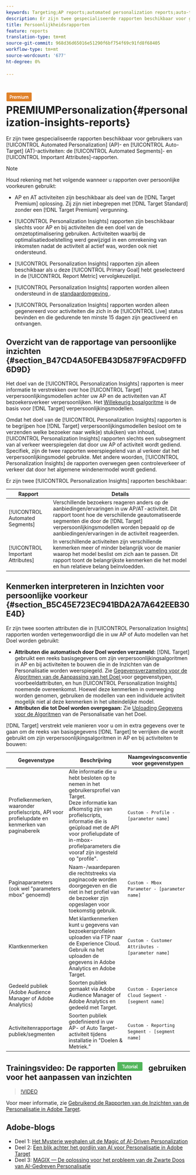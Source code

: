 ```yaml
---
keywords: Targeting;AP reports;automated personalization reports;auto-target;auto target;auto target report;auto-target report;personalization;insights;automated segments;faq;frequently asked questions;important attributes
description: Er zijn twee gespecialiseerde rapporten beschikbaar voor gebruikers van Automated Personalization (AP)- en Auto-Target (AT)-activiteiten in de rapporten Geautomatiseerde segmenten en Belangrijke kenmerken.
title: Persoonlijkheidsrapporten
feature: reports
translation-type: tm+mt
source-git-commit: 968d36d65016e51290f6bf754f69c91fd8f68405
workflow-type: tm+mt
source-wordcount: '677'
ht-degree: 0%

---
```



# ![Rapporten ](/help/assets/premium.png) PREMIUMPersonalization{#personalization-insights-reports}

Er zijn twee gespecialiseerde rapporten beschikbaar voor gebruikers van [!UICONTROL Automated Personalization] (AP)- en [!UICONTROL Auto-Target] (AT)-activiteiten: de [!UICONTROL Automated Segments]- en [!UICONTROL Important Attributes]-rapporten.

>[!NOTE]
>
>Houd rekening met het volgende wanneer u rapporten over persoonlijke voorkeuren gebruikt:
>
>* AP en AT activiteiten zijn beschikbaar als deel van de [!DNL Target Premium] oplossing. Zij zijn niet inbegrepen met [!DNL Target Standard] zonder een [!DNL Target Premium] vergunning.
   >
   >
* [!UICONTROL Personalization Insights] rapporten zijn beschikbaar slechts voor AP en bij activiteiten die een doel van de omzetoptimalisering gebruiken. Activiteiten waarbij de optimalisatiedoelstelling werd gewijzigd in een omrekening van inkomsten nadat de activiteit al actief was, worden ook niet ondersteund.
   >
   >
* [!UICONTROL Personalization Insights] rapporten zijn alleen beschikbaar als u deze  [!UICONTROL Primary Goal] hebt geselecteerd in de  [!UICONTROL Report Metric] vervolgkeuzelijst.
   >
   >
* [!UICONTROL Personalization Insights] rapporten worden alleen ondersteund in de  [standaardomgeving ](/help/administrating-target/hosts.md) .
   >
   >
* [!UICONTROL Personalization Insights] rapporten worden alleen gegenereerd voor activiteiten die zich in de  [!UICONTROL Live] status bevinden en die gedurende ten minste 15 dagen zijn geactiveerd en ontvangen.


## Overzicht van de rapportage van persoonlijke inzichten {#section_B47CD4A50FEB43D587F9FACD9FFD6D9D}

Het doel van de [!UICONTROL Personalization Insights] rapporten is meer informatie te verstrekken over hoe [!UICONTROL Target] verpersoonlijkingsmodellen achter uw AP en de activiteiten van AT bezoekersverkeer verpersoonlijken. Het [Willekeurig bosalgoritme](/help/c-activities/t-automated-personalization/algo-random-forest.md) is de basis voor [!DNL Target] verpersoonlijkingsmodellen.

Omdat het doel van de [!UICONTROL Personalization Insights] rapporten is te begrijpen hoe [!DNL Target] verpersoonlijkingsmodellen besloot om te verzenden welke bezoeker naar welk(e) stuk(ken) van inhoud, [!UICONTROL Personalization Insights] rapporten slechts een subsegment van al verkeer weerspiegelen dat door uw AP of activiteit wordt gediend. Specifiek, zijn de twee rapporten weerspiegelend van al verkeer dat het verpersoonlijkingsmodel gebruikte. Met andere woorden, [!UICONTROL Personalization Insights] de rapporten overwegen geen controleverkeer of verkeer dat door het algemene windenermodel wordt gediend.

Er zijn twee [!UICONTROL Personalization Insights] rapporten beschikbaar:

| Rapport | Details |
|--- |--- |
| [!UICONTROL Automated Segments] | Verschillende bezoekers reageren anders op de aanbiedingen/ervaringen in uw AP/AT-activiteit. Dit rapport toont hoe de verschillende geautomatiseerde segmenten die door de [!DNL Target] verpersoonlijkingsmodellen worden bepaald op de aanbiedingen/ervaringen in de activiteit reageerden. |
| [!UICONTROL Important Attributes] | In verschillende activiteiten zijn verschillende kenmerken meer of minder belangrijk voor de manier waarop het model beslist om zich aan te passen. Dit rapport toont de belangrijkste kenmerken die het model en hun relatieve belang beïnvloedden. |

## Kenmerken interpreteren in Inzichten voor persoonlijke voorkeur {#section_B5C45E723EC941BDA2A7A642EEB30E4D}

Er zijn twee soorten attributen die in [!UICONTROL Personalization Insights] rapporten worden vertegenwoordigd die in uw AP of Auto modellen van het Doel worden gebruikt:

* **Attributen die automatisch door Doel worden verzameld:** [!DNL Target] gebruikt een reeks basisgegevens om zijn verpersoonlijkingsalgoritmen in AP en bij activiteiten te bouwen die in de Inzichten van de Personalisatie worden weerspiegeld. Zie [Gegevensverzameling voor de Algoritmen van de Aanpassing van het Doel ](/help/c-activities/t-automated-personalization/ap-data.md) voor gegevenstypen, voorbeeldattributen, en hun [!UICONTROL Personalization Insights] noemende overeenkomst. Hoewel deze kenmerken in overweging worden genomen, gebruiken de modellen van een individuele activiteit mogelijk niet al deze kenmerken in het uiteindelijke model.
* **Attributen die tot Doel worden overgegaan:** Zie  [Uploading Gegevens voor de Algoritmen](/help/c-activities/t-automated-personalization/uploading-data-for-the-target-personalization-algorithms.md) van de Personalisatie van het Doel.

[!DNL Target] verstrekt vele manieren voor u om in extra gegevens over te gaan om de reeks van basisgegevens  [!DNL Target] te verrijken die wordt gebruikt om zijn verpersoonlijkingsalgoritmen in AP en bij activiteiten te bouwen:

| Gegevenstype | Beschrijving | Naamgevingsconventie voor gegevenstypen |
|--- |--- |--- |
| Profielkenmerken, waaronder profielscripts, API voor profielupdate en kenmerken van paginabereik | Alle informatie die u hebt besloten op te nemen in het gebruikersprofiel van Target.<br>Deze informatie kan afkomstig zijn van profielscripts, informatie die is geüpload met de API voor profielupdate of in-mbox-profielparameters die vooraf zijn ingesteld op &quot;profile&quot;. | `Custom - Profile - [parameter name]` |
| Paginaparameters (ook wel &quot;parameters mbox&quot; genoemd) | Naam-/waardeparen die rechtstreeks via paginacode worden doorgegeven en die niet in het profiel van de bezoeker zijn opgeslagen voor toekomstig gebruik. | `Custom - Mbox Parameter - [parameter name]` |
| Klantkenmerken | Met klantkenmerken kunt u gegevens van bezoekersprofielen uploaden via FTP naar de Experience Cloud. Gebruik na het uploaden de gegevens in Adobe Analytics en Adobe Target. | `Custom - Customer Attributes - [parameter name]` |
| Gedeeld publiek (Adobe Audience Manager of Adobe Analytics) | Soorten publiek gemaakt via Adobe Audience Manager of Adobe Analytics en gedeeld met Target. | `Custom - Experience Cloud Segment - [segment name]` |
| Activiteitenrapportage publiek/segmenten | Soorten publiek gedefinieerd in uw AP- of Auto Target-activiteit tijdens installatie in &quot;Doelen &amp; Metriek.&quot; | `Custom - Reporting Segment - [segment name]` |

## Trainingsvideo: De rapporten ![Lesbestand badge](/help/assets/tutorial.png) gebruiken voor het aanpassen van inzichten

>[!VIDEO](https://video.tv.adobe.com/v/25601/)

Voor meer informatie, zie [Gebruikend de Rapporten van de Inzichten van de Personalisatie in Adobe Target](https://helpx.adobe.com/target/kt/using/personalization-insights-report-feature-video-use.html).

## Adobe-blogs

* Deel 1: [Het Mysterie weghalen uit de Magic of AI-Driven Personalization](https://theblog.adobe.com/taking-mystery-magic-ai-driven-personalization-part-1/)
* Deel 2: [Een blik achter het gordijn van AI voor Personalisatie in Adobe Target](https://theblog.adobe.com/a-peek-behind-the-curtain-of-ai-for-personalization-in-adobe-target/)
* Deel 3: [MAGIX — De oplossing voor het probleem van de Zwarte Doos van AI-Gedreven Personalisatie](https://theblog.adobe.com/magix-the-solution-to-the-black-box-issue-of-ai-driven-personalization/)
